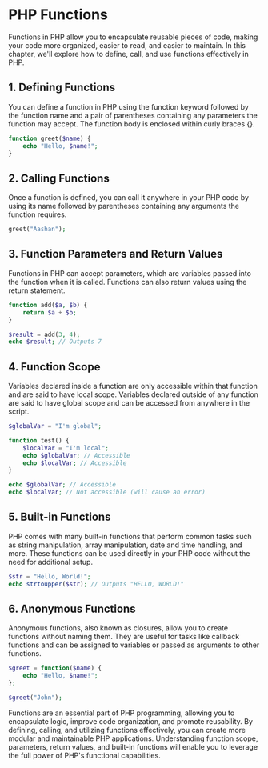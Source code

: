 #  PHP Functions

Functions in PHP allow you to encapsulate reusable pieces of code, making your code more organized, easier to read, and easier to maintain. In this chapter, we'll explore how to define, call, and use functions effectively in PHP.

## 1. Defining Functions

You can define a function in PHP using the function keyword followed by the function name and a pair of parentheses containing any parameters the function may accept. The function body is enclosed within curly braces {}.

```php
function greet($name) {
    echo "Hello, $name!";
}
```

## 2. Calling Functions

Once a function is defined, you can call it anywhere in your PHP code by using its name followed by parentheses containing any arguments the function requires.

```php
greet("Aashan");
```

## 3. Function Parameters and Return Values

Functions in PHP can accept parameters, which are variables passed into the function when it is called. Functions can also return values using the return statement.

```php
function add($a, $b) {
    return $a + $b;
}

$result = add(3, 4);
echo $result; // Outputs 7
```

## 4. Function Scope

Variables declared inside a function are only accessible within that function and are said to have local scope. Variables declared outside of any function are said to have global scope and can be accessed from anywhere in the script.

```php
$globalVar = "I'm global";

function test() {
    $localVar = "I'm local";
    echo $globalVar; // Accessible
    echo $localVar; // Accessible
}

echo $globalVar; // Accessible
echo $localVar; // Not accessible (will cause an error)
```

## 5. Built-in Functions

PHP comes with many built-in functions that perform common tasks such as string manipulation, array manipulation, date and time handling, and more. These functions can be used directly in your PHP code without the need for additional setup.

```php
$str = "Hello, World!";
echo strtoupper($str); // Outputs "HELLO, WORLD!"
```
## 6. Anonymous Functions

Anonymous functions, also known as closures, allow you to create functions without naming them. They are useful for tasks like callback functions and can be assigned to variables or passed as arguments to other functions.

```php
$greet = function($name) {
    echo "Hello, $name!";
};

$greet("John");
```

Functions are an essential part of PHP programming, allowing you to encapsulate logic, improve code organization, and promote reusability. By defining, calling, and utilizing functions effectively, you can create more modular and maintainable PHP applications. Understanding function scope, parameters, return values, and built-in functions will enable you to leverage the full power of PHP's functional capabilities.